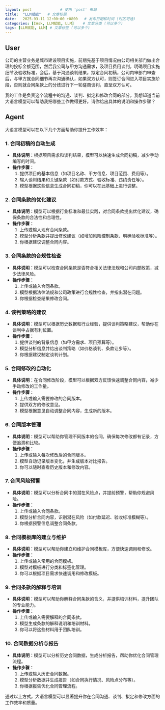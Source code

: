 ```yaml
---
layout: post             # 使用 'post' 布局
title:  "LLM赋能"   # 文章标题
date:   2025-03-11 12:00:00 +0800   # 发布日期和时间 (时区可选)
categories: [IAsk, LLM赋能, LLM]    # 文章分类 (可以多个)
tags: [LLM赋能, LLM] # 文章标签 (可以多个)
---
```


## User

公司的主营业务是城市建设项目实施，前期先基于项目情况由公司相关部门做出合理的投标金额范围，然后我公司与甲方沟通需求，及项目费用谈判，明确项目实施细节及验收标准，会后，基于沟通谈判结果，拟定合同初稿，公司内审部门审查后，与甲方就合同细节再次沟通确认，如果双方认可，则签订合同进入项目实施阶段，否则就合同条款上的分歧进行下一轮磋商谈判，直至双方认可。

我的工作是负责这个流程中的沟通、谈判、拟定和修改合同的部分。我想知道当前大语言模型可以帮助我把哪些工作做得更好，请你给出具体的说明和操作步骤？


## Agent


大语言模型可以在以下几个方面帮助你提升工作效率：

### 1. **合同初稿的自动生成**
   - **具体说明**：根据项目需求和谈判结果，模型可以快速生成合同初稿，减少手动编写的时间。
   - **操作步骤**：
     1. 提供项目的基本信息（如项目名称、甲方信息、项目范围、费用等）。
     2. 输入谈判结果和关键条款（如付款方式、验收标准、违约责任等）。
     3. 模型根据这些信息生成合同初稿，你可以在此基础上进行调整。

### 2. **合同条款的优化建议**
   - **具体说明**：模型可以根据行业标准和最佳实践，对合同条款提出优化建议，确保条款的合法性和合理性。
   - **操作步骤**：
     1. 上传或输入现有合同条款。
     2. 模型分析条款并提出修改建议（如增加风险控制条款、明确验收标准等）。
     3. 你根据建议调整合同内容。

### 3. **合同条款的合规性检查**
   - **具体说明**：模型可以检查合同条款是否符合相关法律法规和公司内部政策，减少法律风险。
   - **操作步骤**：
     1. 上传或输入合同条款。
     2. 模型根据法律法规和公司政策进行合规性检查，并指出潜在问题。
     3. 你根据检查结果修改合同。

### 4. **谈判策略的建议**
   - **具体说明**：模型可以根据历史数据和行业经验，提供谈判策略建议，帮助你在谈判中占据有利位置。
   - **操作步骤**：
     1. 提供谈判的背景信息（如甲方需求、项目预算等）。
     2. 模型分析信息并给出谈判策略（如价格谈判、条款让步等）。
     3. 你根据建议制定谈判计划。

### 5. **合同修改的自动化**
   - **具体说明**：在合同修改阶段，模型可以根据双方反馈快速调整合同内容，减少手动修改的工作量。
   - **操作步骤**：
     1. 上传或输入需要修改的合同版本。
     2. 提供双方的修改意见。
     3. 模型根据意见自动调整合同内容，生成新的版本。

### 6. **合同版本管理**
   - **具体说明**：模型可以帮助你管理不同版本的合同，确保每次修改都有记录，方便追溯和比较。
   - **操作步骤**：
     1. 上传或输入每次修改后的合同版本。
     2. 模型自动记录版本变化，并生成版本对比报告。
     3. 你可以随时查看历史版本和修改内容。

### 7. **合同风险预警**
   - **具体说明**：模型可以分析合同中的潜在风险点，并提前预警，帮助你规避风险。
   - **操作步骤**：
     1. 上传或输入合同条款。
     2. 模型分析合同内容，识别潜在风险（如付款延迟、验收标准模糊等）。
     3. 你根据预警信息调整合同条款。

### 8. **合同模板库的建立与维护**
   - **具体说明**：模型可以帮助你建立和维护合同模板库，方便快速调用和修改。
   - **操作步骤**：
     1. 上传或输入常用的合同模板。
     2. 模型对模板进行分类和标签化管理。
     3. 你可以根据项目需求快速调用和修改模板。

### 9. **合同条款的解释与培训**
   - **具体说明**：模型可以帮助你解释合同条款的含义，并提供培训材料，提升团队的专业能力。
   - **操作步骤**：
     1. 上传或输入需要解释的合同条款。
     2. 模型生成条款的解释说明和培训材料。
     3. 你可以将这些材料用于团队培训。

### 10. **合同数据分析与报告**
   - **具体说明**：模型可以分析历史合同数据，生成分析报告，帮助你优化合同管理流程。
   - **操作步骤**：
     1. 上传或输入历史合同数据。
     2. 模型分析数据并生成报告（如合同执行情况、风险点分布等）。
     3. 你根据报告优化合同管理流程。

通过以上方式，大语言模型可以显著提升你在合同沟通、谈判、拟定和修改方面的工作效率和质量。